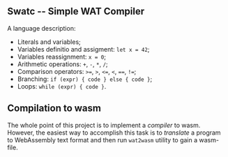Swatc -- Simple WAT Compiler
-----------------------------

A language description:
* Literals and variables;
* Variables definitio and assigment: `let x = 42`;
* Variables reassignment: `x = 0`;
* Arithmetic operations: `+`, `-`, `*`, `/`;
* Comparison operators: `>=`, `>`, `<=`, `<`, `==`, `!=`;
* Branching: `if (expr) { code } else { code }`;
* Loops: `while (expr) { code }`.


Compilation to wasm
--------------------

The whole point of this project is to implement a _compiler_ to wasm. However, the easiest way
to accomplish this task is to _translate_ a program to WebAssembly text format and
then run `wat2wasm` utility to gain a wasm-file.

